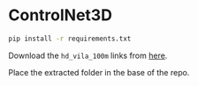 # ControlNet3D

```sh
pip install -r requirements.txt
```

Download the `hd_vila_100m` links from [here](https://hdvila.blob.core.windows.net/dataset/hdvila100m.zip?sp=r&st=2022-06-28T03:33:11Z&se=2026-01-01T11:33:11Z&spr=https&sv=2021-06-08&sr=b&sig=VaqQkLFDqKinfkaPNs1jJ1EQIYCB%2FUPYiqFqmjWye6Y%3D).

Place the extracted folder in the base of the repo.
